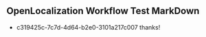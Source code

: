 ## OpenLocalization Workflow Test MarkDown
* c319425c-7c7d-4d64-b2e0-3101a217c007 thanks!

<!--HONumber=Jul16_HO5-->


